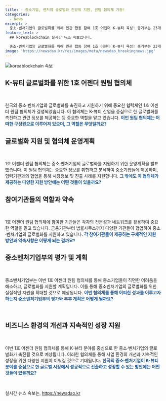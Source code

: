 ```yaml
---
title: - 중소기업, 벤처의 글로벌화 전방위 지원, 원팀 협의체 가동!
categories:
  - News
excerpt: >
  중소·벤처기업의 글로벌화를 위해 민관 합동 참여 1호 어젠더 K-뷰티 육성! 중기부는 23개 기관이 참여한 중소·벤처기업 글로벌화 지원 원팀 협의체 킥오프 회의를 개최했다. 협의체는 애로사항 발굴·해소, 정보 제공 기능을 중심으로 중소·벤처기업의 글로벌화를 지원하며, 해외 네트워크 정보 제공 및 애로해소 사례를 제공하는데 초점을 맞출 예정이다. 닻을 올린 협의체는 중소벤처기업의 글로벌 활동을 더욱 촉진시키는 계획을 세우고 있다.
feature_text: >
  ## koreablockchain 실시간 뉴스 속보입니다.

  중소·벤처기업의 글로벌화를 위해 민관 합동 참여 1호 어젠더 K-뷰티 육성! 중기부는 23개 기관이 참여한 중소·벤처기업 글로벌화 지원 원팀 협의체 킥오프 회의를 개최했다. 협의체는 애로사항 발굴·해소, 정보 제공 기능을 중심으로 중소·벤처기업의 글로벌화를 지원하며, 해외 네트워크 정보 제공 및 애로해소 사례를 제공하는데 초점을 맞출 예정이다. 닻을 올린 협의체는 중소벤처기업의 글로벌 활동을 더욱 촉진시키는 계획을 세우고 있다.
image: 'https://newsdao.kr/res/images/meta/newsdao_breakingnews.jpg'
---
```


<p><img src="https://newsdao.kr/res/images/meta/newsdao_breakingnews.jpg" alt="koreablockchain 속보" /></p>

<h2 data-ke-size="size26">K-뷰티 글로벌화를 위한 1호 어젠더 원팀 협의체</h2>

<p data-ke-size="size16">&nbsp;</p>

<p>한국의 중소·벤처기업의 글로벌화를 촉진하고 지원하기 위해 중요한 협력체인 1호 어젠더 원팀 협의체가 결성되었습니다. 이 협의체는 K-뷰티 산업을 중심으로 한 글로벌화를 촉진하고 관련 정보를 제공하는 등 중요한 역할을 맡고 있습니다. <b><span style="color: #1a5490;">이번 원팀 협의체는 어떠한 구성원으로 이루어져 있으며, 그 역할은 무엇일까요?</span></b></p>

<h2 data-ke-size="size26">글로벌화 지원 및 협의체 운영계획</h2>

<p data-ke-size="size16">&nbsp;</p>

<p>1호 어젠더 원팀 협의체는 중소·벤처기업의 글로벌화를 지원하기 위한 운영계획을 발표했습니다. 이 원팀 협의체는 중요한 정보를 취합하고 분석하여 중소기업들에 제공하며, 협력기관과의 협업을 통해 시장정보 및 진출 사례를 지원합니다. <b><span style="color: #1a5490;">그 밖에도 이 협의체가 제공하는 다양한 지원 방안에는 어떤 것들이 있을까요?</span></b></p>

<h2 data-ke-size="size26">참여기관들의 역할과 약속</h2>

<p data-ke-size="size16">&nbsp;</p>

<p>1호 어젠더 원팀 협의체에 참여한 기관들은 각자의 전문성과 네트워크를 활용하여 중요한 역할을 맡고 있습니다. 금융기관부터 법률사무소까지 다양한 기관들이 협업하여 중소·벤처기업의 글로벌화를 지원하고 있습니다. <b><span style="color: #1a5490;">각 참여기관들이 제공하는 구체적인 지원 방안과 약속사항은 어떻게 되는 걸까요?</span></b></p>

<h2 data-ke-size="size26">중소벤처기업부의 평가 및 계획</h2>

<p data-ke-size="size16">&nbsp;</p>

<p>중소벤처기업부는 이번 1호 어젠더 원팀 협의체를 통해 중소기업들이 직면한 어려움을 해소하고, 글로벌화를 지원할 계획입니다. 이를 통해 중소벤처기업의 글로벌화를 위한 실질적인 지원을 확대할 것으로 예상됩니다. <b><span style="color: #1a5490;">이번 협의체를 통해 어떠한 성과를 이루고자 하는지 중소벤처기업부의 평가와 추후 계획은 어떻게 될까요?</span></b></p>

<p data-ke-size="size16">&nbsp;</p>

<h2 data-ke-size="size26">비즈니스 환경의 개선과 지속적인 성장 지원</h2>

<p data-ke-size="size16">&nbsp;</p>

<p>이번 1호 어젠더 원팀 협의체를 통해 K-뷰티 분야를 중심으로 한 중소·벤처기업의 글로벌화가 촉진될 것으로 예상됩니다. 이러한 협의체를 통해 사업 환경의 개선과 지속적인 성장을 위한 다양한 지원이 이뤄질 것으로 기대됩니다. <b><span style="color: #1a5490;">한국의 중소·벤처기업이 K-뷰티 분야를 중심으로 한 글로벌 시장에서 성공적으로 진출하고 성장할 수 있는 방안에는 어떤 것들이 있을까요?</span></b></p>

<p data-ke-size="size16">&nbsp;</p>
실시간 뉴스 속보는, <a href="https://newsdao.kr" rel="dofollow">https://newsdao.kr</a>


